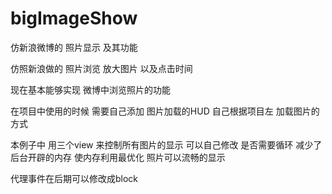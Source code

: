 # bigImageShow
仿新浪微博的 照片显示 及其功能


仿照新浪做的 照片浏览  放大图片 以及点击时间


现在基本能够实现 微博中浏览照片的功能  

在项目中使用的时候  需要自己添加 图片加载的HUD 自己根据项目左 加载图片的方式  

本例子中 用三个view 来控制所有图片的显示   可以自己修改  是否需要循环  减少了后台开辟的内存  使内存利用最优化  照片可以流畅的显示 

代理事件在后期可以修改成block  

